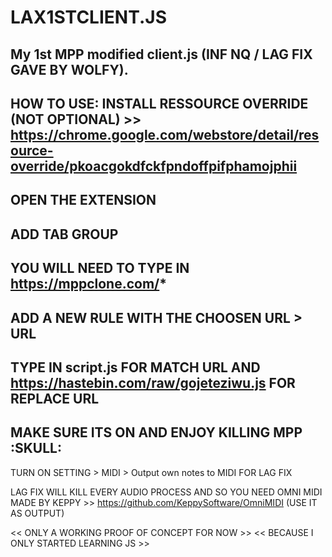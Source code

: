# LAX1STCLIENT.JS
My 1st MPP modified client.js (INF NQ / LAG FIX GAVE BY WOLFY).
-----------------------------------------------------------------
HOW TO USE:
INSTALL RESSOURCE OVERRIDE (NOT OPTIONAL) >> https://chrome.google.com/webstore/detail/resource-override/pkoacgokdfckfpndoffpifphamojphii
-
OPEN THE EXTENSION
-
ADD TAB GROUP
-
YOU WILL NEED TO TYPE IN https://mppclone.com/*
-
ADD A NEW RULE WITH THE CHOOSEN URL > URL
-
TYPE IN script.js FOR MATCH URL AND https://hastebin.com/raw/gojeteziwu.js FOR REPLACE URL
-
MAKE SURE ITS ON AND ENJOY KILLING MPP :SKULL:
-----------------------------------------------------------------
TURN ON SETTING > MIDI > Output own notes to MIDI FOR LAG FIX

LAG FIX WILL KILL EVERY AUDIO PROCESS AND SO YOU NEED OMNI MIDI MADE BY KEPPY >> https://github.com/KeppySoftware/OmniMIDI
(USE IT AS OUTPUT)

<< ONLY A WORKING PROOF OF CONCEPT FOR NOW >>
<< BECAUSE I ONLY STARTED LEARNING JS >>
